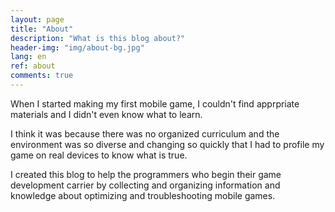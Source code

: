 ```yaml
---
layout: page
title: "About"
description: "What is this blog about?"
header-img: "img/about-bg.jpg"
lang: en
ref: about
comments: true
---
```


When I started making my first mobile game, I couldn't find apprpriate materials and I didn't even know what to learn.

I think it was because there was no organized curriculum and the environment was so diverse and changing so quickly that I had to profile my game on real devices to know what is true.

I created this blog to help the programmers who begin their game development carrier by collecting and organizing information and knowledge about optimizing and troubleshooting mobile games.
